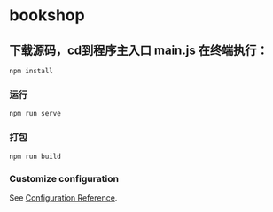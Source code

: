 # bookshop

## 下载源码，cd到程序主入口 main.js 在终端执行：
```
npm install
```

### 运行
```
npm run serve
```

### 打包
```
npm run build
```

### Customize configuration
See [Configuration Reference](https://cli.vuejs.org/config/).
